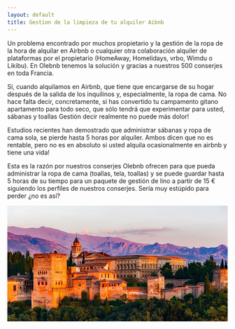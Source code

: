 ```yaml
---
layout: default
title: Gestion de la limpieza de tu alquiler Aibnb
---
```

Un problema encontrado por muchos propietario y la gestión de la ropa de la hora de alquilar en Airbnb o cualquier otra colaboración alquiler de plataformas por el propietario (HomeAway, Homelidays, vrbo, Wimdu o Likibu). En Olebnb tenemos la solución y gracias a nuestros 500 conserjes en toda Francia.

Sí, cuando alquilamos en Airbnb, que tiene que encargarse de su hogar después de la salida de los inquilinos y, especialmente, la ropa de cama. No hace falta decir, concretamente, si has convertido tu campamento gitano apartamento para todo seco, que sólo tendrá que experimentar para usted, sábanas y toallas Gestión decir realmente no puede más dolor!

Estudios recientes han demostrado que administrar sábanas y ropa de cama sola, se pierde hasta 5 horas por alquiler. Ambos dicen que no es rentable, pero no es en absoluto si usted alquila ocasionalmente en airbnb y tiene una vida!

Esta es la razón por nuestros conserjes Olebnb ofrecen para que pueda administrar la ropa de cama (toallas, tela, toallas) y se puede guardar hasta 5 horas de su tiempo para un paquete de gestión de lino a partir de 15 € siguiendo los perfiles de nuestros conserjes. Sería muy estúpido para perder ¿no es así?





![](/img/7.jpg)